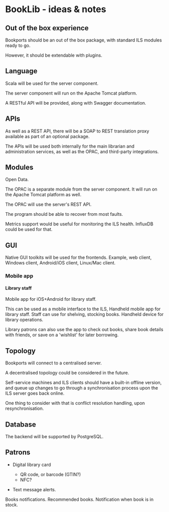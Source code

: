# BookLib - ideas & notes

## Out of the box experience

Bookports should be an out of the box package, with standard ILS
modules ready to go.

However, it should be extendable with plugins.

## Language

Scala will be used for the server component.

The server component will run on the Apache Tomcat platform.

A RESTful API will be provided, along with Swagger documentation.

## APIs

As well as a REST API, there will be a SOAP to REST translation proxy available
as part of an optional package.

The APIs will be used both internally for the main librarian and administration
services, as well as the OPAC, and third-party integrations.

## Modules

Open Data.

The OPAC is a separate module from the server component. It will run on the
Apache Tomcat platform as well.

The OPAC will use the server's REST API.

The program should be able to recover from most faults.

Metrics support would be useful for monitoring the ILS
health. InfluxDB could be used for that.

## GUI

Native GUI toolkits will be used for the frontends. Example, web
client, Windows client, Android/iOS client, Linux/Mac client.

### Mobile app

#### Library staff

Mobile app for iOS+Android for library staff.

This can be used as a mobile interface to the ILS,
Handheld mobile app for library staff.
Staff can use for shelving, stocking books. Handheld device for
library operations.

Library patrons can also use the app to check out books, share book details
with friends, or save on a 'wishlist' for later borrowing.

## Topology

Bookports will connect to a centralised server.

A decentralised topology could be considered in the future.

Self-service machines and ILS clients should have a built-in offline
version, and queue up changes to go through a synchronisation process
upon the ILS server goes back online.

One thing to consider with that is conflict resolution handling, upon
resynchronisation.

## Database

The backend will be supported by PostgreSQL.

## Patrons

* Digital library card
   - QR code, or barcode (GTIN?)
   - NFC?

* Text message alerts.

Books notifications.
Recommended books.
Notification when book is in stock.

